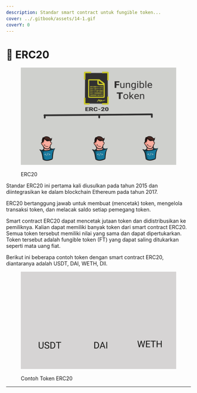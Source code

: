 ```yaml
---
description: Standar smart contract untuk fungible token...
cover: ../.gitbook/assets/14-1.gif
coverY: 0
---
```


# 📜 ERC20

<figure><img src="../.gitbook/assets/30.gif" alt=""><figcaption><p>ERC20</p></figcaption></figure>

Standar ERC20 ini pertama kali diusulkan pada tahun 2015 dan diintegrasikan ke dalam blockchain Ethereum pada tahun 2017.

ERC20 bertanggung jawab untuk membuat (mencetak) token, mengelola transaksi token, dan melacak saldo setiap pemegang token.

Smart contract ERC20 dapat mencetak jutaan token dan didistribusikan ke pemiliknya. Kalian dapat memiliki banyak token dari smart contract ERC20. Semua token tersebut memiliki nilai yang sama dan dapat dipertukarkan. Token tersebut adalah fungible token (FT) yang dapat saling ditukarkan seperti mata uang fiat.

Berikut ini beberapa contoh token dengan smart contract ERC20, diantaranya adalah USDT, DAI, WETH, Dll.

<figure><img src="../.gitbook/assets/31.gif" alt=""><figcaption><p>Contoh Token ERC20</p></figcaption></figure>

***
